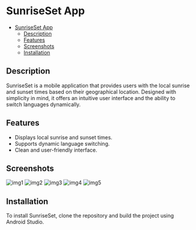 # SunriseSet App

- [SunriseSet App](#sunriseset-app)
  - [Description](#description)
  - [Features](#features)
  - [Screenshots](#screenshots)
  - [Installation](#installation)

## Description

SunriseSet is a mobile application that provides users with the local sunrise and sunset times based on their geographical location. Designed with simplicity in mind, it offers an intuitive user interface and the ability to switch languages dynamically.

## Features

- Displays local sunrise and sunset times.
- Supports dynamic language switching.
- Clean and user-friendly interface.

## Screenshots

![img1](images/img1.png)
![img2](images/img2.png)
![img3](images/img3.png)
![img4](images/img4.png)
![img5](images/img5.png)

## Installation

To install SunriseSet, clone the repository and build the project using Android Studio.
